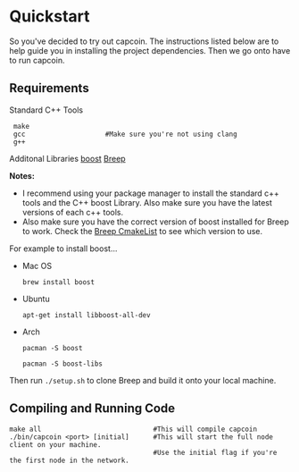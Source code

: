 
# Quickstart
So you've decided to try out capcoin. The instructions listed below are to help guide you in installing the project dependencies. Then we go onto have to run capcoin.

## Requirements
Standard C++ Tools
```
 make
 gcc					#Make sure you're not using clang
 g++
 ```
 
 Additonal Libraries
[boost](https://www.boost.org/users/download/)
[Breep](https://github.com/Organic-Code/Breep)


**Notes:**

 - I recommend using your package manager to install the standard c++ tools and  the C++ boost Library. Also make sure you have the latest versions of each c++ tools.
 - Also make sure you have the correct version of boost installed for Breep to work. Check the [Breep CmakeList](https://github.com/Organic-Code/Breep/blob/master/CMakeLists.txt) to see which version to use.

For example to install boost...
- Mac OS

	```brew install boost ```
	
- Ubuntu

	```apt-get install libboost-all-dev ```
	
- Arch

	```pacman -S boost ```
	
	```pacman -S boost-libs ```

Then run ```./setup.sh``` to clone Breep and build it onto your local machine.

## Compiling and Running Code
```
make all							#This will compile capcoin
./bin/capcoin <port> [initial]		#This will start the full node client on your machine.
                                    #Use the initial flag if you're the first node in the network.
```


